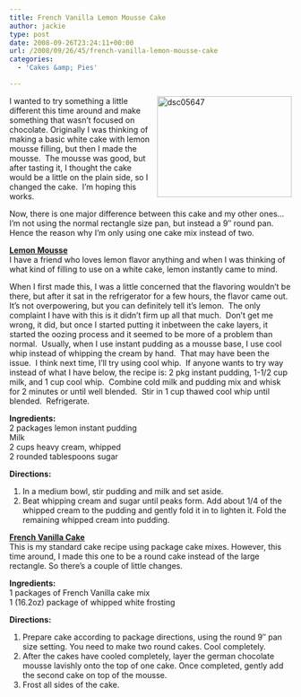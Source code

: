 ```yaml
---
title: French Vanilla Lemon Mousse Cake
author: jackie
type: post
date: 2008-09-26T23:24:11+00:00
url: /2008/09/26/45/french-vanilla-lemon-mousse-cake
categories:
  - 'Cakes &amp; Pies'

---
```

[<img loading="lazy" decoding="async" style="margin: 0pt 0pt 10px 10px; float: right;" src="http://farm4.static.flickr.com/3022/2934405661_3fdd8bbd22_m.jpg" alt="dsc05647" width="240" height="180" />][1]I wanted to try something a little different this time around and make something that wasn&#8217;t focused on chocolate. Originally I was thinking of making a basic white cake with lemon mousse filling, but then I made the mousse.  The mousse was good, but after tasting it, I thought the cake would be a little on the plain side, so I changed the cake.  I&#8217;m hoping this works.

Now, there is one major difference between this cake and my other ones&#8230;I&#8217;m not using the normal rectangle size pan, but instead a 9&#8243; round pan.  Hence the reason why I&#8217;m only using one cake mix instead of two.

<span style="text-decoration: underline;"><strong>Lemon Mousse</strong></span>  
I have a friend who loves lemon flavor anything and when I was thinking of what kind of filling to use on a white cake, lemon instantly came to mind.

When I first made this, I was a little concerned that the flavoring wouldn&#8217;t be there, but after it sat in the refrigerator for a few hours, the flavor came out.  It&#8217;s not overpowering, but you can definitely tell it&#8217;s lemon.  The only complaint I have with this is it didn&#8217;t firm up all that much.  Don&#8217;t get me wrong, it did, but once I started putting it inbetween the cake layers, it started the oozing process and it seemed to be more of a problem than normal.  Usually, when I use instant pudding as a mousse base, I use cool whip instead of whipping the cream by hand.  That may have been the issue.  I think next time, I&#8217;ll try using cool whip.  If anyone wants to try way instead of what I have below, the recipe is: 2 pkg instant pudding, 1-1/2 cup milk, and 1 cup cool whip.  Combine cold milk and pudding mix and whisk for 2 minutes or until well blended.  Stir in 1 cup thawed cool whip until blended.  Refrigerate.

**Ingredients:**  
2 packages lemon instant pudding  
Milk  
2 cups heavy cream, whipped  
2 rounded tablespoons sugar

**Directions:**

  1. In a medium bowl, stir pudding and milk and set aside.
  2. Beat whipping cream and sugar until peaks form. Add about 1/4 of the whipped cream to the pudding and gently fold it in to lighten it. Fold the remaining whipped cream into pudding.

<span style="text-decoration: underline;"><strong>French Vanilla Cake</strong></span>  
This is my standard cake recipe using package cake mixes. However, this time around, I made this one to be a round cake instead of the large rectangle. So there&#8217;s a couple of little changes.

**Ingredients:**  
1 packages of French Vanilla cake mix  
1 (16.2oz) package of whipped white frosting

**Directions:**

  1. Prepare cake according to package directions, using the round 9&#8243; pan size setting. You need to make two round cakes. Cool completely.
  2. After the cakes have cooled completely, layer the german chocolate mousse lavishly onto the top of one cake. Once completed, gently add the second cake on top of the mousse.
  3. Frost all sides of the cake.

 [1]: http://www.flickr.com/photos/myjaxon/2934405661/ "dsc05647 by myjaxon, on Flickr"